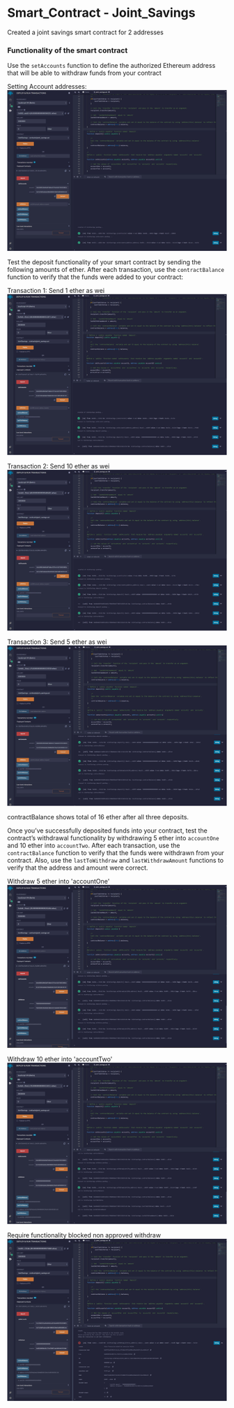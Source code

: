 # Smart_Contract - Joint_Savings
Created a joint savings smart contract for 2 addresses

### Functionality of the smart contract

Use the `setAccounts` function to define the authorized Ethereum address that will be able to withdraw funds from your contract

Setting Account addresses:
![setting accounts](Execution_Results\setAccounts.jpg)


Test the deposit functionality of your smart contract by sending the following amounts of ether. After each transaction, use the `contractBalance` function to verify that the funds were added to your contract:

Transaction 1: Send 1 ether as wei
![First transaction](Execution_Results\transaction1.jpg)

Transaction 2: Send 10 ether as wei
![Second transaction](Execution_Results\transaction2.jpg)

Transaction 3: Send 5 ether as wei
![Third transaction](Execution_Results\transaction3.jpg)

contractBalance shows total of 16 ether after all three deposits.

Once you’ve successfully deposited funds into your contract, test the contract’s withdrawal functionality by withdrawing 5 ether into `accountOne` and 10 ether into `accountTwo`. After each transaction, use the `contractBalance` function to verify that the funds were withdrawn from your contract. Also, use the `lastToWithdraw` and `lastWithdrawAmount` functions to verify that the address and amount were correct.

Withdraw 5 ether into 'accountOne'
![First withdraw](Execution_Results\withdraw1.jpg)

Withdraw 10 ether into 'accountTwo'
![Second withdraw](Execution_Results\withdraw2.jpg)

Require functionality blocked non approved withdraw
![Rejected](Execution_Results\rejected.jpg)
